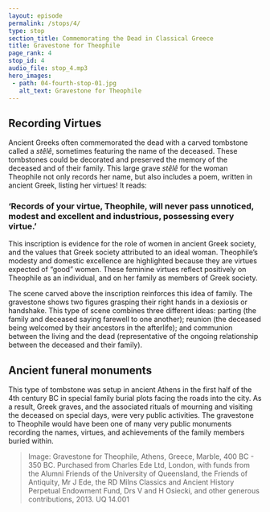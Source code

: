 ```yaml
---
layout: episode
permalink: /stops/4/
type: stop
section_title: Commemorating the Dead in Classical Greece  
title: Gravestone for Theophile 
page_rank: 4
stop_id: 4
audio_file: stop_4.mp3
hero_images:
 - path: 04-fourth-stop-01.jpg
   alt_text: Gravestone for Theophile 
---
```


## Recording Virtues
Ancient Greeks often commemorated the dead with a carved tombstone called a <i>stêlê</i>, sometimes featuring the name of the deceased. These tombstones could be decorated and preserved the memory of the deceased and of their family. This large grave <i>stêlê</i> for the woman Theophile not only records her name, but also includes a poem, written in ancient Greek, listing her virtues! It reads: 

### ‘Records of your virtue, Theophile, will never pass unnoticed, modest and excellent and industrious, possessing every virtue.’ 

This inscription is evidence for the role of women in ancient Greek society, and the values that Greek society attributed to an ideal woman. Theophile’s modesty and domestic excellence are highlighted because they are virtues expected of “good” women. These feminine virtues reflect positively on Theophile as an individual, and on her family as members of Greek society. 

The scene carved above the inscription reinforces this idea of family. The gravestone shows two figures grasping their right hands in a dexiosis  or handshake. This type of scene combines three different ideas: parting (the family and deceased saying farewell to one another); reunion (the deceased being welcomed by their ancestors in the afterlife); and communion between the living and the dead (representative of the ongoing relationship between the deceased and their family). 

## Ancient funeral monuments 

This type of tombstone was setup in ancient Athens in the first half of the 4th century BC in special family burial plots facing the roads into the city. As a result, Greek graves, and the associated rituals of mourning and visiting the deceased on special days, were very public activities. The gravestone to Theophile would have been one of many very public monuments recording the names, virtues, and achievements of the family members buried within. 

> Image: Gravestone for Theophile, Athens, Greece, Marble, 400 BC - 350 BC. Purchased from Charles Ede Ltd, London, with funds from the Alumni Friends of the University of Queensland, the Friends of Antiquity, Mr J Ede, the RD Milns Classics and Ancient History Perpetual Endowment Fund, Drs V and H Osiecki, and other generous contributions, 2013. UQ 14.001
